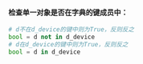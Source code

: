 #### 检查单一对象是否在字典的键成员中：

```python
# d不在d_device的键中则为True，反则反之
bool = d not in d_device
# d在d_device的键中则为True，反则反之
bool = d in d_device
```


